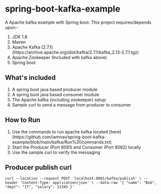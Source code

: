 # spring-boot-kafka-example
A Apache kafka example with Spring boot. This project requires/depends upon:-
<ol>
  <li>JDK 1.8</li>
  <li>Maven</li>
  <li>Apache Kafka [2.7.1](https://archive.apache.org/dist/kafka/2.7.1/kafka_2.13-2.7.1.tgz) </li>
  <li>Apache Zookeeper (Included with kafka above)</li>
  <li>Spring boot</li>
</ol>



## What's included
<ol>
  <li>A spring boot java based producer module</li>
  <li>A spring boot java based consumer module</li>
  <li>The Apache kafka (including zookeeper) setup</li>
  <li>Sample curl to send a message from producer to consumer</li>
</ol>


## How to Run
<ol>
  <li>Use the commands to run apache kafka located [here](https://github.com/iamnav/spring-boot-kafka-example/blob/main/kafka/Run%20commands.txt) </li>
  <li>Start the Producer (Port 8081) and Consumer (Port 8082) locally</li>
  <li>Use the sample curl to verify the messaging</li>
</ol>


## Producer publish curl
`curl --location --request POST 'localhost:8081/kafka/publish' \
--header 'Content-Type: application/json' \
--data-raw '{
    "name": "Bob",
    "dept": "IT",
    "salary": 12345
}'`